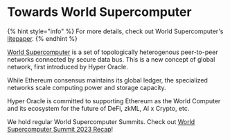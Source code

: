 # Towards World Supercomputer

{% hint style="info" %}
For more details, check out World Supercomputer's [litepaper](https://ethresear.ch/t/towards-world-supercomputer/15487).
{% endhint %}

[World Supercomputer](https://worldsupercomputer.io/) is a set of topologically heterogenous peer-to-peer networks connected by secure data bus. This is a new concept of global network, first introduced by Hyper Oracle.

While Ethereum consensus maintains its global ledger, the specialized networks scale computing power and storage capacity.

Hyper Oracle is committed to supporting Ethereum as the World Computer and its ecosystem for the future of DeFi, zkML, AI x Crypto, etc.

We hold regular World Supercomputer Summits. Check out [World Supercomputer Summit 2023 Recap](https://hackmd.io/@EEEZ5333/World-Supercomputer-Summit-2023-Recap)!
